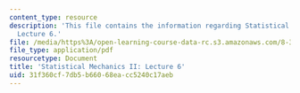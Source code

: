 ```yaml
---
content_type: resource
description: 'This file contains the information regarding Statistical Mechanics II:
  Lecture 6.'
file: /media/https%3A/open-learning-course-data-rc.s3.amazonaws.com/8-334-statistical-mechanics-ii-statistical-physics-of-fields-spring-2014/31f360cf7db5b66068eacc5240c17aeb_MIT8_334S14_Lec6.pdf
file_type: application/pdf
resourcetype: Document
title: 'Statistical Mechanics II: Lecture 6'
uid: 31f360cf-7db5-b660-68ea-cc5240c17aeb
---
```

